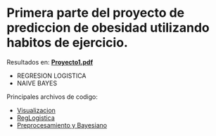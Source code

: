 # Primera parte del proyecto de prediccion de obesidad utilizando habitos de ejercicio.

Resultados en: **[Proyecto1.pdf](https://github.com/noeam/proyecto_pt1/blob/main/Proyecto1.pdf)**

- REGRESION LOGISTICA
- NAIVE BAYES

Principales archivos de codigo: 
- [Visualizacion](https://github.com/noeam/proyecto_pt1/blob/main/desarrollo/Rvis/descriptivo_datos.R)
- [RegLogistica](https://github.com/noeam/proyecto_pt1/blob/main/desarrollo/Rvis/logistica.R)
- [Preprocesamiento y Bayesiano](https://github.com/noeam/proyecto_pt1/blob/main/desarrollo/python/obesidad_analisis.ipynb)
